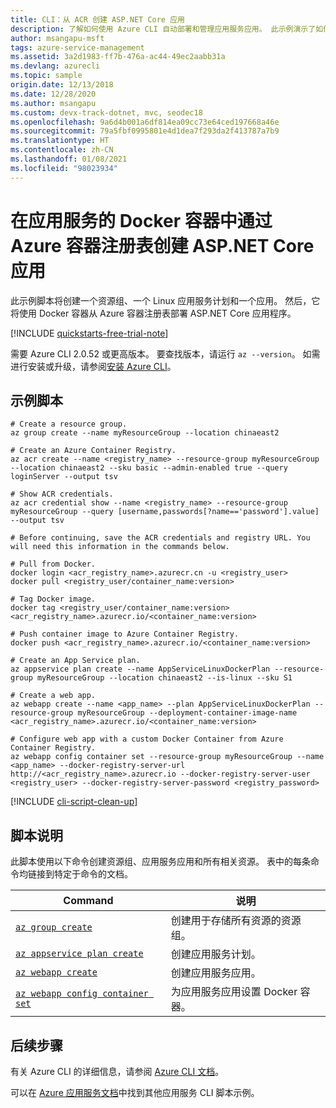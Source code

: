 ```yaml
---
title: CLI：从 ACR 创建 ASP.NET Core 应用
description: 了解如何使用 Azure CLI 自动部署和管理应用服务应用。 此示例演示了如何从 ACR 创建 Linux ASP.NET Core 应用。
author: msangapu-msft
tags: azure-service-management
ms.assetid: 3a2d1983-ff7b-476a-ac44-49ec2aabb31a
ms.devlang: azurecli
ms.topic: sample
origin.date: 12/13/2018
ms.date: 12/28/2020
ms.author: msangapu
ms.custom: devx-track-dotnet, mvc, seodec18
ms.openlocfilehash: 9a6d4b001a6df814ea09cc73e64ced197668a46e
ms.sourcegitcommit: 79a5fbf0995801e4d1dea7f293da2f413787a7b9
ms.translationtype: HT
ms.contentlocale: zh-CN
ms.lasthandoff: 01/08/2021
ms.locfileid: "98023934"
---
```

# <a name="create-an-aspnet-core-app-in-a-docker-container-in-app-service-from-azure-container-registry"></a>在应用服务的 Docker 容器中通过 Azure 容器注册表创建 ASP.NET Core 应用

此示例脚本将创建一个资源组、一个 Linux 应用服务计划和一个应用。 然后，它将使用 Docker 容器从 Azure 容器注册表部署 ASP.NET Core 应用程序。


[!INCLUDE [quickstarts-free-trial-note](../../../includes/quickstarts-free-trial-note.md)]

需要 Azure CLI 2.0.52 或更高版本。 要查找版本，请运行 `az --version`。 如需进行安装或升级，请参阅[安装 Azure CLI](https://docs.azure.cn/cli/install-azure-cli)。

## <a name="sample-script"></a>示例脚本

```azurecli
# Create a resource group.
az group create --name myResourceGroup --location chinaeast2

# Create an Azure Container Registry.
az acr create --name <registry_name> --resource-group myResourceGroup --location chinaeast2 --sku basic --admin-enabled true --query loginServer --output tsv

# Show ACR credentials.
az acr credential show --name <registry_name> --resource-group myResourceGroup --query [username,passwords[?name=='password'].value] --output tsv

# Before continuing, save the ACR credentials and registry URL. You will need this information in the commands below.

# Pull from Docker.
docker login <acr_registry_name>.azurecr.cn -u <registry_user>
docker pull <registry_user/container_name:version>

# Tag Docker image.
docker tag <registry_user/container_name:version> <acr_registry_name>.azurecr.io/<container_name:version>

# Push container image to Azure Container Registry.
docker push <acr_registry_name>.azurecr.io/<container_name:version>

# Create an App Service plan.
az appservice plan create --name AppServiceLinuxDockerPlan --resource-group myResourceGroup --location chinaeast2 --is-linux --sku S1

# Create a web app.
az webapp create --name <app_name> --plan AppServiceLinuxDockerPlan --resource-group myResourceGroup --deployment-container-image-name <acr_registry_name>.azurecr.io/<container_name:version>

# Configure web app with a custom Docker Container from Azure Container Registry.
az webapp config container set --resource-group myResourceGroup --name <app_name> --docker-registry-server-url http://<acr_registry_name>.azurecr.io --docker-registry-server-user <registry_user> --docker-registry-server-password <registry_password>
```

[!INCLUDE [cli-script-clean-up](../../../includes/cli-script-clean-up.md)]

## <a name="script-explanation"></a>脚本说明

此脚本使用以下命令创建资源组、应用服务应用和所有相关资源。 表中的每条命令均链接到特定于命令的文档。

| Command | 说明 |
|---|---|
| [`az group create`](https://docs.azure.cn/cli/group#az_group_create) | 创建用于存储所有资源的资源组。 |
| [`az appservice plan create`](https://docs.azure.cn/cli/appservice/plan#az_appservice_plan_create) | 创建应用服务计划。 |
| [`az webapp create`](https://docs.azure.cn/cli/webapp#az_webapp_create) | 创建应用服务应用。 |
| [`az webapp config container set`](https://docs.azure.cn/cli/webapp/config/container#az_webapp_config_container_set) | 为应用服务应用设置 Docker 容器。 |

## <a name="next-steps"></a>后续步骤

有关 Azure CLI 的详细信息，请参阅 [Azure CLI 文档](https://docs.azure.cn/cli)。

可以在 [Azure 应用服务文档](../samples-cli.md)中找到其他应用服务 CLI 脚本示例。
